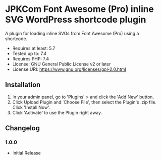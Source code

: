 JPKCom Font Awesome (Pro) inline SVG WordPress shortcode plugin
===

A plugin for loading inline SVGs from Font Awesome (Pro) using a shortcode.

- Requires at least: 5.7
- Tested up to: 7.4
- Requires PHP: 7.4
- License: GNU General Public License v2 or later
- License URI: https://www.gnu.org/licenses/gpl-2.0.html


## Installation

1. In your admin panel, go to 'Plugins' > and click the 'Add New' button.
2. Click Upload Plugin and 'Choose File', then select the Plugin's .zip file. Click 'Install Now'.
3. Click 'Activate' to use the Plugin right away.

## Changelog ##

### 1.0.0 ###
* Initial Release